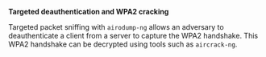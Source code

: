 **Targeted deauthentication and WPA2 cracking**

Targeted packet sniffing with `airodump-ng` allows an adversary to deauthenticate a client from a server to capture the WPA2 handshake. This WPA2 handshake can be decrypted using tools such as `aircrack-ng`.
